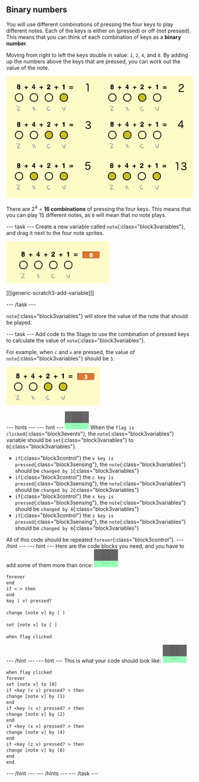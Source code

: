 ## Binary numbers

You will use different combinations of pressing the four keys to play different notes. Each of the keys is either on (pressed) or off (not pressed). This means that you can think of each combination of keys as a **binary number**.

Moving from right to left the keys double in value: `1`, `2`, `4`, and `8`. By adding up the numbers above the keys that are pressed, you can work out the value of the note.

![Note value examples](images/note-values.png)

There are 2<sup>4</sup> = **16 combinations** of pressing the four keys. This means that you can play 15 different notes, as `0` will mean that no note plays.

\--- task \--- Create a new variable called `note`{:class="block3variables"}, and drag it next to the four note sprites.

![Note variable](images/note-create.png)

[[[generic-scratch3-add-variable]]]

\--- /task \---

`note`{:class="block3variables"} will store the value of the note that should be played.

\--- task \--- Add code to the Stage to use the combination of pressed keys to calculate the value of `note`{:class="block3variables"}.

For example, when `c` and `v` are pressed, the value of `note`{:class="block3variables"} should be `3`.

![Testing the note variable](images/note-test.png)

\--- hints \--- \--- hint \--- ![stage](images/stage.png) When the `flag is clicked`{:class="block3events"}, the `note`{:class="block3variables"} variable should be `set`{:class="block3variables"} to `0`{:class="block3variables"}.

+ `if`{:class="block3control"} the `v key is pressed`{:class="block3sensing"}, the `note`{:class="block3variables"} should be `changed by 1`{:class="block3variables"}
+ `if`{:class="block3control"} the `c key is pressed`{:class="block3sensing"}, the `note`{:class="block3variables"} should be `changed by 2`{:class="block3variables"}
+ `if`{:class="block3control"} the `x key is pressed`{:class="block3sensing"}, the `note`{:class="block3variables"} should be `changed by 4`{:class="block3variables"}
+ `if`{:class="block3control"} the `z key is pressed`{:class="block3sensing"}, the `note`{:class="block3variables"} should be `changed by 8`{:class="block3variables"}

All of this code should be repeated `forever`{:class="block3control"}. \--- /hint \--- \--- hint \--- Here are the code blocks you need, and you have to add some of them more than once: ![stage](images/stage.png)

```blocks3
forever
end
if < > then
end
key ( v) pressed?

change [note v] by ( )

set [note v] to [ ]

when flag clicked
```

\--- /hint \--- \--- hint \--- This is what your code should look like: ![stage](images/stage.png)

```blocks3
when flag clicked
forever
set [note v] to [0]
if <key (v v) pressed? > then
change [note v] by (1)
end
if <key (c v) pressed? > then
change [note v] by (2)
end
if <key (x v) pressed? > then
change [note v] by (4)
end
if <key (z v) pressed? > then
change [note v] by (8)
end
end
```

\--- /hint \--- \--- /hints \--- \--- /task \---